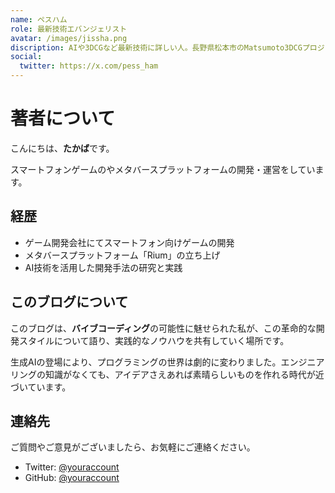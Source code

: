 ```yaml
---
name: ペスハム
role: 最新技術エバンジェリスト
avatar: /images/jissha.png
discription: AIや3DCGなど最新技術に詳しい人。長野県松本市のMatsumoto3DCGプロジェクトで20名の3Dクリエイターコミュニティを組成し、マンハッタンの建物群を制作。最新技術全般が得意で、今はバイブコーディングに夢中。Xフォロワー1.8万人。
social:
  twitter: https://x.com/pess_ham
---
```


# 著者について

こんにちは、**たかば**です。

スマートフォンゲームのやメタバースプラットフォームの開発・運営をしています。

## 経歴

- ゲーム開発会社にてスマートフォン向けゲームの開発
- メタバースプラットフォーム「Rium」の立ち上げ
- AI技術を活用した開発手法の研究と実践

## このブログについて

このブログは、**バイブコーディング**の可能性に魅せられた私が、この革命的な開発スタイルについて語り、実践的なノウハウを共有していく場所です。

生成AIの登場により、プログラミングの世界は劇的に変わりました。エンジニアリングの知識がなくても、アイデアさえあれば素晴らしいものを作れる時代が近づいています。

## 連絡先

ご質問やご意見がございましたら、お気軽にご連絡ください。

- Twitter: [@youraccount](https://twitter.com/youraccount)
- GitHub: [@youraccount](https://github.com/youraccount)